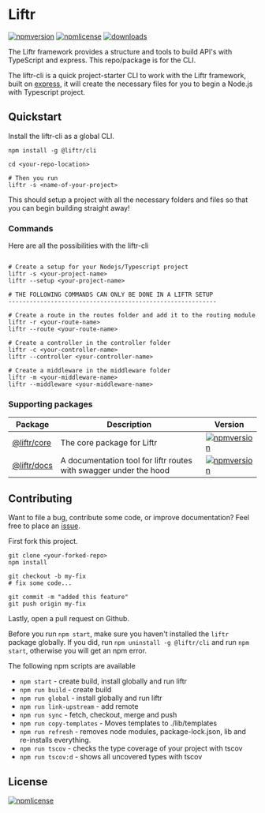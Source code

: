 # Liftr

[![npmversion](https://img.shields.io/npm/v/liftr.svg?style=for-the-badge)](https://github.com/farisT/liftr)
[![npmlicense](https://img.shields.io/npm/l/liftr.svg?style=for-the-badge)](https://github.com/farisT/liftr/blob/master/LICENSE/)
[![downloads](https://img.shields.io/npm/dy/liftr.svg?style=for-the-badge)](https://github.com/farisT/liftr)

The Liftr framework provides a structure and tools to build API's with TypeScript and express. This repo/package is for the CLI.

The liftr-cli is a quick project-starter CLI to work with the Liftr framework, built on [express](https://expressjs.com/), it will create the necessary files for you to begin a Node.js with Typescript project.

## Quickstart

Install the liftr-cli as a global CLI.

```shell
npm install -g @liftr/cli

cd <your-repo-location>

# Then you run
liftr -s <name-of-your-project>
```

This should setup a project with all the necessary folders and files so that you can begin building straight away!

### Commands

Here are all the possibilities with the liftr-cli

```shell

# Create a setup for your Nodejs/Typescript project
liftr -s <your-project-name>
liftr --setup <your-project-name>

# THE FOLLOWING COMMANDS CAN ONLY BE DONE IN A LIFTR SETUP
-----------------------------------------------------------

# Create a route in the routes folder and add it to the routing module
liftr -r <your-route-name>
liftr --route <your-route-name>

# Create a controller in the controller folder
liftr -c <your-controller-name>
liftr --controller <your-controller-name>

# Create a middleware in the middleware folder
liftr -m <your-middleware-name>
liftr --middleware <your-middleware-name>

```
### Supporting packages

| Package | Description | Version |
| --- | --- | --- |
| [@liftr/core](https://github.com/farisT/liftr-core) | The core package for Liftr | [![npmversion](https://img.shields.io/npm/v/@liftr/core.svg?style=for-the-badge)](https://github.com/farisT/liftr-core) |
| [@liftr/docs](https://github.com/farisT/liftr-docs) | A documentation tool for liftr routes with swagger under the hood | [![npmversion](https://img.shields.io/npm/v/@liftr/docs.svg?style=for-the-badge)](https://github.com/farisT/liftr-docs) |



## Contributing

Want to file a bug, contribute some code, or improve documentation? Feel free to place an [issue](https://github.com/farisT/liftr/issues).

First fork this project.

```shell
git clone <your-forked-repo>
npm install

git checkout -b my-fix
# fix some code...

git commit -m "added this feature"
git push origin my-fix
```

Lastly, open a pull request on Github.

Before you run `npm start`, make sure you haven't installed the `liftr` package globally. If you did, run `npm uninstall -g @liftr/cli` and run `npm start`, otherwise you will get an npm error.

The following npm scripts are available

-   `npm start` - create build, install globally and run liftr
-   `npm run build` - create build
-   `npm run global` - install globally and run liftr
-   `npm run link-upstream` - add remote
-   `npm run sync` - fetch, checkout, merge and push
-   `npm run copy-templates` - Moves templates to ./lib/templates
-   `npm run refresh` - removes node modules, package-lock.json, lib and re-installs everything.
-   `npm run tscov` - checks the type coverage of your project with tscov
-   `npm run tscov:d` - shows all uncovered types with tscov

## License

[![npmlicense](https://img.shields.io/npm/l/liftr.svg)](https://github.com/farisT/liftr/blob/master/LICENSE/)
